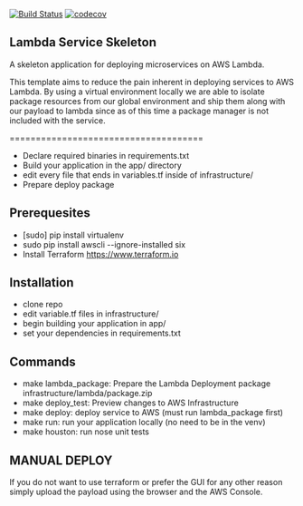 [![Build Status](https://travis-ci.org/moesy/lambda.service.skeleton.svg?branch=master)](https://travis-ci.org/moesy/lambda.service.skeleton) [![codecov](https://codecov.io/gh/moesy/lambda.service.skeleton/branch/master/graph/badge.svg)](https://codecov.io/gh/moesy/lambda.service.skeleton)

## Lambda Service Skeleton

A skeleton application for deploying microservices on AWS Lambda.

This template aims to reduce the pain inherent in deploying services to AWS Lambda.
By using a virtual environment locally we are able to isolate package resources from our 
global environment and ship them along with our payload to lambda since as of this time a package
manager is not included with the service. 

=====================================

- Declare required binaries in requirements.txt
- Build your application in the app/ directory
- edit every file that ends in variables.tf inside of infrastructure/ 
- Prepare deploy package 


Prerequesites
------------
- [sudo] pip install virtualenv 
- sudo pip install awscli --ignore-installed six
- Install Terraform https://www.terraform.io


Installation
------------
- clone repo
- edit variable.tf files in infrastructure/
- begin building your application in app/
- set your dependencies in requirements.txt

Commands
------------
- make lambda_package: Prepare the Lambda Deployment package infrastructure/lambda/package.zip
- make deploy_test: Preview changes to AWS Infrastructure
- make deploy: deploy service to AWS (must run lambda_package first)
- make run: run your application locally (no need to be in the venv)
- make houston: run nose unit tests

MANUAL DEPLOY
------------
If you do not want to use terraform or prefer the GUI for any other reason simply upload the payload
using the browser and the AWS Console.
